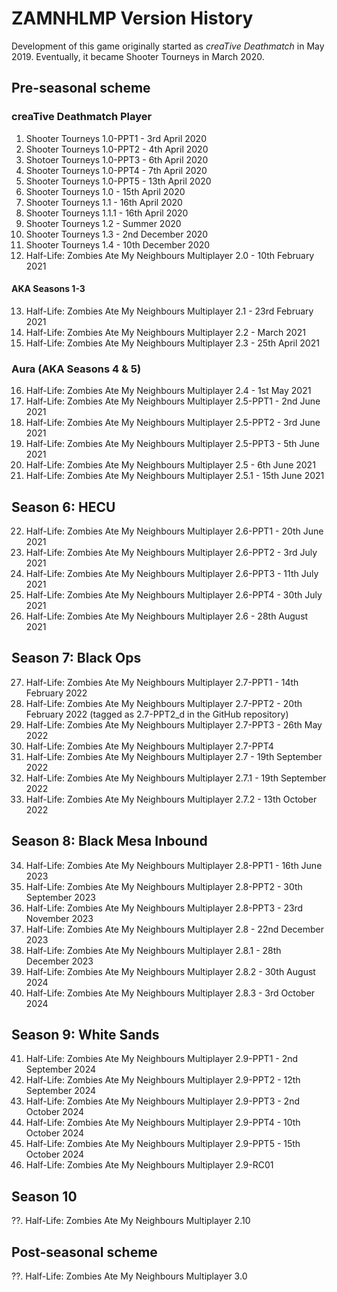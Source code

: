 # ZAMNHLMP Version History
Development of this game originally started as *creaTive Deathmatch* in May 2019. Eventually, it became Shooter Tourneys in March 2020.

## Pre-seasonal scheme
### creaTive Deathmatch Player
1. Shooter Tourneys 1.0-PPT1 - 3rd April 2020
2. Shooter Tourneys 1.0-PPT2 - 4th April 2020
3. Shotoer Tourneys 1.0-PPT3 - 6th April 2020
4. Shooter Tourneys 1.0-PPT4 - 7th April 2020
5. Shooter Tourneys 1.0-PPT5 - 13th April 2020
6. Shooter Tourneys 1.0 - 15th April 2020
7. Shooter Tourneys 1.1 - 16th April 2020
8. Shooter Tourneys 1.1.1 - 16th April 2020
9. Shooter Tourneys 1.2 - Summer 2020
10. Shooter Tourneys 1.3 - 2nd December 2020
1. Shooter Tourneys 1.4 - 10th December 2020
12. Half-Life: Zombies Ate My Neighbours Multiplayer 2.0 - 10th February 2021
#### AKA Seasons 1-3
13. Half-Life: Zombies Ate My Neighbours Multiplayer 2.1 - 23rd February 2021
14. Half-Life: Zombies Ate My Neighbours Multiplayer 2.2 - March 2021
15. Half-Life: Zombies Ate My Neighbours Multiplayer 2.3 - 25th April 2021

### Aura (AKA Seasons 4 & 5)
16. Half-Life: Zombies Ate My Neighbours Multiplayer 2.4 - 1st May 2021
17. Half-Life: Zombies Ate My Neighbours Multiplayer 2.5-PPT1 - 2nd June 2021
18. Half-Life: Zombies Ate My Neighbours Multiplayer 2.5-PPT2 - 3rd June 2021
19. Half-Life: Zombies Ate My Neighbours Multiplayer 2.5-PPT3 - 5th June 2021
20. Half-Life: Zombies Ate My Neighbours Multiplayer 2.5 - 6th June 2021
21. Half-Life: Zombies Ate My Neighbours Multiplayer 2.5.1 - 15th June 2021

## Season 6: HECU
22. Half-Life: Zombies Ate My Neighbours Multiplayer 2.6-PPT1 - 20th June 2021
23. Half-Life: Zombies Ate My Neighbours Multiplayer 2.6-PPT2 - 3rd July 2021
24. Half-Life: Zombies Ate My Neighbours Multiplayer 2.6-PPT3 - 11th July 2021
25. Half-Life: Zombies Ate My Neighbours Multiplayer 2.6-PPT4 - 30th July 2021
26. Half-Life: Zombies Ate My Neighbours Multiplayer 2.6 - 28th August 2021

## Season 7: Black Ops
27. Half-Life: Zombies Ate My Neighbours Multiplayer 2.7-PPT1 - 14th February 2022
28. Half-Life: Zombies Ate My Neighbours Multiplayer 2.7-PPT2 - 20th February 2022 (tagged as 2.7-PPT2_d in the GitHub repository)
29. Half-Life: Zombies Ate My Neighbours Multiplayer 2.7-PPT3 - 26th May 2022
30. Half-Life: Zombies Ate My Neighbours Multiplayer 2.7-PPT4
31. Half-Life: Zombies Ate My Neighbours Multiplayer 2.7 - 19th September 2022
32. Half-Life: Zombies Ate My Neighbours Multiplayer 2.7.1 - 19th September 2022
33. Half-Life: Zombies Ate My Neighbours Multiplayer 2.7.2 - 13th October 2022
## Season 8: Black Mesa Inbound
34. Half-Life: Zombies Ate My Neighbours Multiplayer 2.8-PPT1 - 16th June 2023
35. Half-Life: Zombies Ate My Neighbours Multiplayer 2.8-PPT2 - 30th September 2023
36. Half-Life: Zombies Ate My Neighbours Multiplayer 2.8-PPT3 - 23rd November 2023
37. Half-Life: Zombies Ate My Neighbours Multiplayer 2.8 - 22nd December 2023
38. Half-Life: Zombies Ate My Neighbours Multiplayer 2.8.1 - 28th December 2023
39. Half-Life: Zombies Ate My Neighbours Multiplayer 2.8.2 - 30th August 2024
40. Half-Life: Zombies Ate My Neighbours Multiplayer 2.8.3 - 3rd October 2024

## Season 9: White Sands
41. Half-Life: Zombies Ate My Neighbours Multiplayer 2.9-PPT1 - 2nd September 2024
42. Half-Life: Zombies Ate My Neighbours Multiplayer 2.9-PPT2 - 12th September 2024
43. Half-Life: Zombies Ate My Neighbours Multiplayer 2.9-PPT3 - 2nd October 2024
44. Half-Life: Zombies Ate My Neighbours Multiplayer 2.9-PPT4 - 10th October 2024
45. Half-Life: Zombies Ate My Neighbours Multiplayer 2.9-PPT5 - 15th October 2024
46. Half-Life: Zombies Ate My Neighbours Multiplayer 2.9-RC01

## Season 10
??. Half-Life: Zombies Ate My Neighbours Multiplayer 2.10

## Post-seasonal scheme
??. Half-Life: Zombies Ate My Neighbours Multiplayer 3.0
